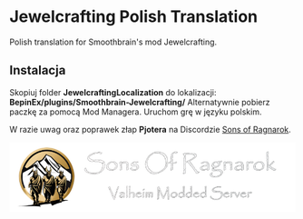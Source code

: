 # Jewelcrafting Polish Translation
Polish translation for Smoothbrain's mod Jewelcrafting.

## Instalacja

Skopiuj folder **JewelcraftingLocalization** do lokalizacji: **BepinEx/plugins/Smoothbrain-Jewelcrafting/**
Alternatywnie pobierz paczkę za pomocą Mod Managera.
Uruchom grę w języku polskim.


W razie uwag oraz poprawek złap **Pjotera** na Discordzie [Sons of Ragnarok](https://discord.gg/bhzxCZVezB).

![](https://github.com/Pjoter1991/SonsofRagnarok/blob/main/assets/Sons_of_Ragnarok_Header_small.png "Sons of Ragnarok")